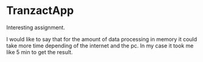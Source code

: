 # TranzactApp

Interesting assignment. 

I would like to say that for the amount of data processing in memory it could take more time depending of the internet and the pc. In my case it took me like 5 min to get the result.

